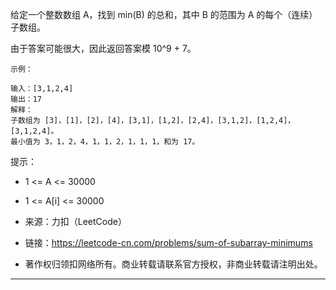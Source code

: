 给定一个整数数组 A，找到 min(B) 的总和，其中 B 的范围为 A 的每个（连续）子数组。

由于答案可能很大，因此返回答案模 10^9 + 7。

```raw
示例：

输入：[3,1,2,4]
输出：17
解释：
子数组为 [3]，[1]，[2]，[4]，[3,1]，[1,2]，[2,4]，[3,1,2]，[1,2,4]，[3,1,2,4]。
最小值为 3，1，2，4，1，1，2，1，1，1，和为 17。
```

提示：

- 1 <= A <= 30000
- 1 <= A[i] <= 30000

- 来源：力扣（LeetCode）
- 链接：https://leetcode-cn.com/problems/sum-of-subarray-minimums
- 著作权归领扣网络所有。商业转载请联系官方授权，非商业转载请注明出处。

---


